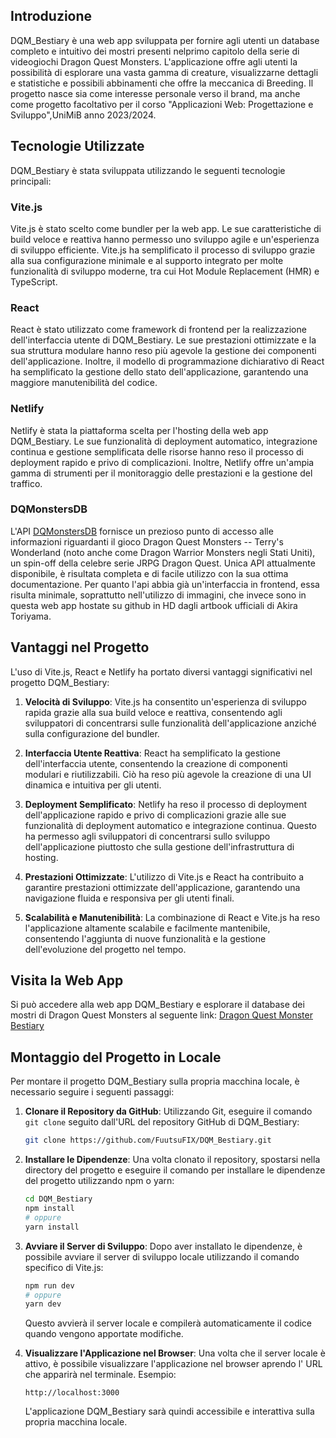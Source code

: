 ## Introduzione
DQM_Bestiary è una web app sviluppata per fornire agli utenti un database completo e intuitivo dei mostri presenti nelprimo capitolo della serie di videogiochi Dragon Quest Monsters. L'applicazione offre agli utenti la possibilità di esplorare una vasta gamma di creature, visualizzarne dettagli e statistiche e possibili abbinamenti che offre la meccanica di Breeding.
Il progetto nasce sia come interesse personale verso il brand, ma anche come progetto facoltativo per il corso "Applicazioni Web: Progettazione e Sviluppo",UniMiB anno 2023/2024.

## Tecnologie Utilizzate
DQM_Bestiary è stata sviluppata utilizzando le seguenti tecnologie principali:

### Vite.js
Vite.js è stato scelto come bundler per la web app. Le sue caratteristiche di build veloce e reattiva hanno permesso uno sviluppo agile e un'esperienza di sviluppo efficiente. Vite.js ha semplificato il processo di sviluppo grazie alla sua configurazione minimale e al supporto integrato per molte funzionalità di sviluppo moderne, tra cui Hot Module Replacement (HMR) e TypeScript.

### React
React è stato utilizzato come framework di frontend per la realizzazione dell'interfaccia utente di DQM_Bestiary. Le sue prestazioni ottimizzate e la sua struttura modulare hanno reso più agevole la gestione dei componenti dell'applicazione. Inoltre, il modello di programmazione dichiarativo di React ha semplificato la gestione dello stato dell'applicazione, garantendo una maggiore manutenibilità del codice.

### Netlify
Netlify è stata la piattaforma scelta per l'hosting della web app DQM_Bestiary. Le sue funzionalità di deployment automatico, integrazione continua e gestione semplificata delle risorse hanno reso il processo di deployment rapido e privo di complicazioni. Inoltre, Netlify offre un'ampia gamma di strumenti per il monitoraggio delle prestazioni e la gestione del traffico.

### DQMonstersDB
L'API [DQMonstersDB](https://github.com/cmsato09/DQMonstersDB-API) fornisce un prezioso punto di accesso alle informazioni riguardanti il gioco Dragon Quest Monsters -- Terry's Wonderland (noto anche come Dragon Warrior Monsters negli Stati Uniti), un spin-off della celebre serie JRPG Dragon Quest. Unica API attualmente disponibile, è risultata completa e di facile utilizzo con la sua ottima documentazione. Per quanto l'api abbia già un'interfaccia in frontend, essa risulta minimale, soprattutto nell'utilizzo di immagini, che invece sono in questa web app hostate su github in HD dagli artbook ufficiali di Akira Toriyama.

## Vantaggi nel Progetto
L'uso di Vite.js, React e Netlify ha portato diversi vantaggi significativi nel progetto DQM_Bestiary:

1. **Velocità di Sviluppo**: Vite.js ha consentito un'esperienza di sviluppo rapida grazie alla sua build veloce e reattiva, consentendo agli sviluppatori di concentrarsi sulle funzionalità dell'applicazione anziché sulla configurazione del bundler.

2. **Interfaccia Utente Reattiva**: React ha semplificato la gestione dell'interfaccia utente, consentendo la creazione di componenti modulari e riutilizzabili. Ciò ha reso più agevole la creazione di una UI dinamica e intuitiva per gli utenti.

3. **Deployment Semplificato**: Netlify ha reso il processo di deployment dell'applicazione rapido e privo di complicazioni grazie alle sue funzionalità di deployment automatico e integrazione continua. Questo ha permesso agli sviluppatori di concentrarsi sullo sviluppo dell'applicazione piuttosto che sulla gestione dell'infrastruttura di hosting.

4. **Prestazioni Ottimizzate**: L'utilizzo di Vite.js e React ha contribuito a garantire prestazioni ottimizzate dell'applicazione, garantendo una navigazione fluida e responsiva per gli utenti finali.

5. **Scalabilità e Manutenibilità**: La combinazione di React e Vite.js ha reso l'applicazione altamente scalabile e facilmente mantenibile, consentendo l'aggiunta di nuove funzionalità e la gestione dell'evoluzione del progetto nel tempo.
   
## Visita la Web App

Si può accedere alla web app DQM_Bestiary e esplorare il database dei mostri di Dragon Quest Monsters al seguente link: [Dragon Quest Monster Bestiary](https://dragonquestmonsterbestiary.netlify.app)

## Montaggio del Progetto in Locale

Per montare il progetto DQM_Bestiary sulla propria macchina locale, è necessario seguire i seguenti passaggi:

1. **Clonare il Repository da GitHub**: Utilizzando Git, eseguire il comando `git clone` seguito dall'URL del repository GitHub di DQM_Bestiary:

   ```bash
   git clone https://github.com/FuutsuFIX/DQM_Bestiary.git
   ```

2. **Installare le Dipendenze**: Una volta clonato il repository, spostarsi nella directory del progetto e eseguire il comando per installare le dipendenze del progetto utilizzando npm o yarn:

   ```bash
   cd DQM_Bestiary
   npm install
   # oppure
   yarn install
   ```

3. **Avviare il Server di Sviluppo**: Dopo aver installato le dipendenze, è possibile avviare il server di sviluppo locale utilizzando il comando specifico di Vite.js:

   ```bash
   npm run dev
   # oppure
   yarn dev
   ```

   Questo avvierà il server locale e compilerà automaticamente il codice quando vengono apportate modifiche.

4. **Visualizzare l'Applicazione nel Browser**: Una volta che il server locale è attivo, è possibile visualizzare l'applicazione nel browser aprendo l' URL che apparirà nel terminale. Esempio:

   ```
   http://localhost:3000
   ```

   L'applicazione DQM_Bestiary sarà quindi accessibile e interattiva sulla propria macchina locale.

